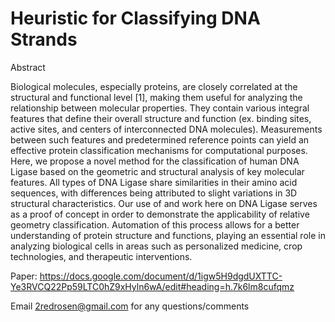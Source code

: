 # Heuristic for Classifying DNA Strands

Abstract

Biological molecules, especially proteins, are closely correlated at the structural and functional level [1], making them useful for analyzing the relationship between molecular properties. They contain various integral features that define their overall structure and function (ex. binding sites, active sites, and centers of interconnected DNA molecules). Measurements between such features and predetermined reference points can yield an effective protein classification mechanisms for computational purposes. Here, we propose a novel method for the classification of human DNA Ligase based on the geometric and structural analysis of key molecular features. All types of DNA Ligase share similarities in their amino acid sequences, with differences being attributed to slight variations in 3D structural characteristics. Our use of and work here on DNA Ligase serves as a proof of concept in order to demonstrate the applicability of relative geometry classification. Automation of this process allows for a better understanding of protein structure and functions, playing an essential role in analyzing biological cells in areas such as personalized medicine, crop technologies, and therapeutic interventions. 

Paper: https://docs.google.com/document/d/1igw5H9dgdUXTTC-Ye3RVCQ22Pp59LTC0hZ9xHyln6wA/edit#heading=h.7k6lm8cufqmz

Email 2redrosen@gmail.com for any questions/comments
